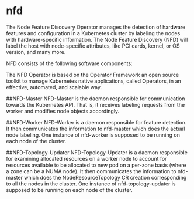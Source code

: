 # nfd

The Node Feature Discovery Operator manages the detection of hardware features and configuration in a Kubernetes cluster by labeling the nodes with hardware-specific information. The Node Feature Discovery (NFD) will label the host with node-specific attributes, like PCI cards, kernel, or OS version, and many more.

NFD consists  of the following software components:

The NFD Operator is based on the Operator Framework an open source toolkit to manage Kubernetes native applications, called Operators, in an effective, automated, and scalable way.

##NFD-Master
NFD-Master is the daemon responsible for communication towards the Kubernetes API. That is, it receives labeling requests from the worker and modifies node objects accordingly.

##NFD-Worker
NFD-Worker is a daemon responsible for feature detection. It then communicates the information to nfd-master which does the actual node labeling. One instance of nfd-worker is supposed to be running on each node of the cluster.

##NFD-Topology-Updater
NFD-Topology-Updater is a daemon responsible for examining allocated resources on a worker node to account for resources available to be allocated to new pod on a per-zone basis (where a zone can be a NUMA node). It then communicates the information to nfd-master which does the NodeResourceTopology CR creation corresponding to all the nodes in the cluster. One instance of nfd-topology-updater is supposed to be running on each node of the cluster.